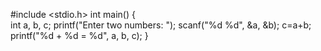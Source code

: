 #include <stdio.h>
int main() {    
int a, b, c;
printf("Enter two numbers: ");
scanf("%d %d", &a, &b);
c=a+b;      
printf("%d + %d = %d", a, b, c);
}

